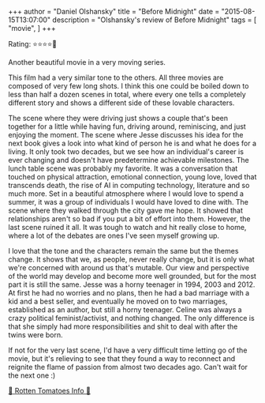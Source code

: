 +++
author = "Daniel Olshansky"
title = "Before Midnight"
date = "2015-08-15T13:07:00"
description = "Olshansky's review of Before Midnight"
tags = [
    "movie",
]
+++

Rating: ⭐⭐⭐⭐🌟

Another beautiful movie in a very moving series.

This film had a very similar tone to the others. All three movies are composed of very few long shots. I think this one could be boiled down to less than half a dozen scenes in total, where every one tells a completely different story and shows a different side of these lovable characters.

The scene where they were driving just shows a couple that's been together for a little while having fun, driving around, reminiscing, and just enjoying the moment. The scene where Jesse discusses his idea for the next book gives a look into what kind of person he is and what he does for a living. It only took two decades, but we see how an individual's career is ever changing and doesn't have predetermine achievable milestones. The lunch table scene was probably my favorite. It was a conversation that touched on physical attraction, emotional connection, young love, loved that transcends death, the rise of AI in computing technology, literature and so much more. Set in a beautiful atmosphere where I would love to spend a summer, it was a group of individuals I would have loved to dine with. The scene where they walked through the city gave me hope. It showed that relationships aren't so bad if you put a bit of effort into them. However, the last scene ruined it all. It was tough to watch and hit really close to home, where a lot of the debates are ones I've seen myself growing up.

I love that the tone and the characters remain the same but the themes change. It shows that we, as people, never really change, but it is only what we're concerned with around us that's mutable. Our view and perspective of the world may develop and become more well grounded, but for the most part it is still the same. Jesse was a horny teenager in 1994, 2003 and 2012. At first he had no worries and no plans, then he had a bad marriage with a kid and a best seller, and eventually he moved on to two marriages, established as an author, but still a horny teenager. Celine was always a crazy political feminist/activist, and nothing changed. The only difference is that she simply had more responsibilities and shit to deal with after the twins were born. 

If not for the very last scene, I'd have a very difficult time letting go of the movie, but it's relieving to see that they found a way to reconnect and reignite the flame of passion from almost two decades ago. Can't wait for the next one :)

[🍅 Rotten Tomatoes Info 🍅](https://www.rottentomatoes.com//m/before_midnight_2013)